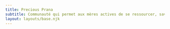 ```yaml
---
title: Precious Prana
subtitle: Communauté qui permet aux mères actives de se ressourcer, savoir auto-gérer son énergie et réussir l'équilibre vie perso-pro-familiale.
layout: layouts/base.njk
---
```

